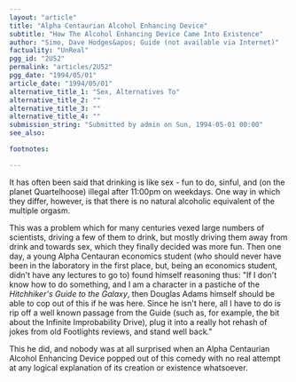 ```yaml
---
layout: "article"
title: "Alpha Centaurian Alcohol Enhancing Device"
subtitle: "How The Alcohol Enhancing Device Came Into Existence"
author: "Simo, Dave Hodges&apos; Guide (not available via Internet)"
factuality: "UnReal"
pgg_id: "2U52"
permalink: "articles/2U52"
pgg_date: "1994/05/01"
article_date: "1994/05/01"
alternative_title_1: "Sex, Alternatives To"
alternative_title_2: ""
alternative_title_3: ""
alternative_title_4: ""
submission_string: "Submitted by admin on Sun, 1994-05-01 00:00"
see_also:

footnotes: 

---
```

<div>
<p>It has often been said that drinking is like sex - fun to do, sinful, and (on the planet Quartelhoose) illegal after 11:00pm on weekdays. One way in which they differ, however, is that there is no natural alcoholic equivalent of the multiple orgasm.</p>
<p>This was a problem which for many centuries vexed large numbers of scientists, driving a few of them to drink, but mostly driving them away from drink and towards sex, which they finally decided was more fun. Then one day, a young Alpha Centauran economics student (who should never have been in the laboratory in the first place, but, being an economics student, didn't have any lectures to go to) found himself reasoning thus: "If I don't know how to do something, and I am a character in a pastiche of the <em>Hitchhiker's Guide to the Galaxy</em>, then Douglas Adams himself should be able to cop out of this if he was here. Since he isn't here, all I have to do is rip off a well known passage from the Guide (such as, for example, the bit about the Infinite Improbability Drive), plug it into a really hot rehash of jokes from old Footlights reviews, and stand well back."</p>
<p>This he did, and nobody was at all surprised when an Alpha Centaurian Alcohol Enhancing Device popped out of this comedy with no real attempt at any logical explanation of its creation or existence whatsoever. <!--Amazon_CLS_IM_END--></p>
</div>

